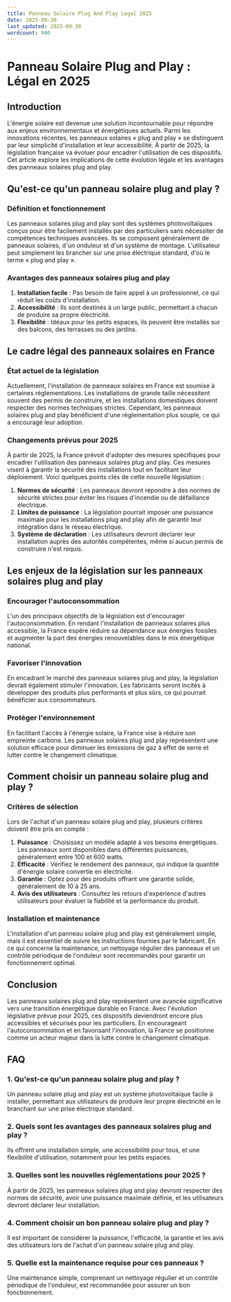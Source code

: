 ```yaml
---
title: Panneau Solaire Plug And Play Legal 2025
date: 2025-09-30
last_updated: 2025-09-30
wordcount: 900
---
```


# Panneau Solaire Plug and Play : Légal en 2025

## Introduction

L'énergie solaire est devenue une solution incontournable pour répondre aux enjeux environnementaux et énergétiques actuels. Parmi les innovations récentes, les panneaux solaires « plug and play » se distinguent par leur simplicité d'installation et leur accessibilité. À partir de 2025, la législation française va évoluer pour encadrer l'utilisation de ces dispositifs. Cet article explore les implications de cette évolution légale et les avantages des panneaux solaires plug and play.

## Qu'est-ce qu'un panneau solaire plug and play ?

### Définition et fonctionnement

Les panneaux solaires plug and play sont des systèmes photovoltaïques conçus pour être facilement installés par des particuliers sans nécessiter de compétences techniques avancées. Ils se composent généralement de panneaux solaires, d'un onduleur et d'un système de montage. L'utilisateur peut simplement les brancher sur une prise électrique standard, d'où le terme « plug and play ».

### Avantages des panneaux solaires plug and play

1. **Installation facile** : Pas besoin de faire appel à un professionnel, ce qui réduit les coûts d'installation.
2. **Accessibilité** : Ils sont destinés à un large public, permettant à chacun de produire sa propre électricité.
3. **Flexibilité** : Idéaux pour les petits espaces, ils peuvent être installés sur des balcons, des terrasses ou des jardins.

## Le cadre légal des panneaux solaires en France

### État actuel de la législation

Actuellement, l'installation de panneaux solaires en France est soumise à certaines réglementations. Les installations de grande taille nécessitent souvent des permis de construire, et les installations domestiques doivent respecter des normes techniques strictes. Cependant, les panneaux solaires plug and play bénéficient d'une réglementation plus souple, ce qui a encouragé leur adoption.

### Changements prévus pour 2025

À partir de 2025, la France prévoit d'adopter des mesures spécifiques pour encadrer l'utilisation des panneaux solaires plug and play. Ces mesures visent à garantir la sécurité des installations tout en facilitant leur déploiement. Voici quelques points clés de cette nouvelle législation :

1. **Normes de sécurité** : Les panneaux devront répondre à des normes de sécurité strictes pour éviter les risques d'incendie ou de défaillance électrique.
2. **Limites de puissance** : La législation pourrait imposer une puissance maximale pour les installations plug and play afin de garantir leur intégration dans le réseau électrique.
3. **Système de déclaration** : Les utilisateurs devront déclarer leur installation auprès des autorités compétentes, même si aucun permis de construire n'est requis.

## Les enjeux de la législation sur les panneaux solaires plug and play

### Encourager l'autoconsommation

L'un des principaux objectifs de la législation est d'encourager l'autoconsommation. En rendant l'installation de panneaux solaires plus accessible, la France espère réduire sa dépendance aux énergies fossiles et augmenter la part des énergies renouvelables dans le mix énergétique national.

### Favoriser l'innovation

En encadrant le marché des panneaux solaires plug and play, la législation devrait également stimuler l'innovation. Les fabricants seront incités à développer des produits plus performants et plus sûrs, ce qui pourrait bénéficier aux consommateurs.

### Protéger l'environnement

En facilitant l'accès à l'énergie solaire, la France vise à réduire son empreinte carbone. Les panneaux solaires plug and play représentent une solution efficace pour diminuer les émissions de gaz à effet de serre et lutter contre le changement climatique.

## Comment choisir un panneau solaire plug and play ?

### Critères de sélection

Lors de l'achat d'un panneau solaire plug and play, plusieurs critères doivent être pris en compte :

1. **Puissance** : Choisissez un modèle adapté à vos besoins énergétiques. Les panneaux sont disponibles dans différentes puissances, généralement entre 100 et 600 watts.
2. **Efficacité** : Vérifiez le rendement des panneaux, qui indique la quantité d'énergie solaire convertie en électricité.
3. **Garantie** : Optez pour des produits offrant une garantie solide, généralement de 10 à 25 ans.
4. **Avis des utilisateurs** : Consultez les retours d'expérience d'autres utilisateurs pour évaluer la fiabilité et la performance du produit.

### Installation et maintenance

L'installation d'un panneau solaire plug and play est généralement simple, mais il est essentiel de suivre les instructions fournies par le fabricant. En ce qui concerne la maintenance, un nettoyage régulier des panneaux et un contrôle périodique de l'onduleur sont recommandés pour garantir un fonctionnement optimal.

## Conclusion

Les panneaux solaires plug and play représentent une avancée significative vers une transition énergétique durable en France. Avec l'évolution législative prévue pour 2025, ces dispositifs deviendront encore plus accessibles et sécurisés pour les particuliers. En encourageant l'autoconsommation et en favorisant l'innovation, la France se positionne comme un acteur majeur dans la lutte contre le changement climatique.

## FAQ

### 1. Qu'est-ce qu'un panneau solaire plug and play ?

Un panneau solaire plug and play est un système photovoltaïque facile à installer, permettant aux utilisateurs de produire leur propre électricité en le branchant sur une prise électrique standard.

### 2. Quels sont les avantages des panneaux solaires plug and play ?

Ils offrent une installation simple, une accessibilité pour tous, et une flexibilité d'utilisation, notamment pour les petits espaces.

### 3. Quelles sont les nouvelles réglementations pour 2025 ?

À partir de 2025, les panneaux solaires plug and play devront respecter des normes de sécurité, avoir une puissance maximale définie, et les utilisateurs devront déclarer leur installation.

### 4. Comment choisir un bon panneau solaire plug and play ?

Il est important de considérer la puissance, l'efficacité, la garantie et les avis des utilisateurs lors de l'achat d'un panneau solaire plug and play.

### 5. Quelle est la maintenance requise pour ces panneaux ?

Une maintenance simple, comprenant un nettoyage régulier et un contrôle périodique de l'onduleur, est recommandée pour assurer un bon fonctionnement.